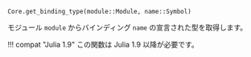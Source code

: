 ```
Core.get_binding_type(module::Module, name::Symbol)
```

モジュール `module` からバインディング `name` の宣言された型を取得します。

!!! compat "Julia 1.9"
    この関数は Julia 1.9 以降が必要です。

